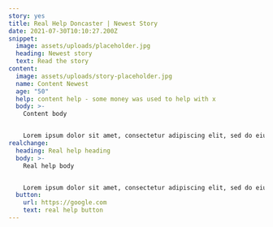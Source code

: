 ```yaml
---
story: yes
title: Real Help Doncaster | Newest Story
date: 2021-07-30T10:10:27.200Z
snippet:
  image: assets/uploads/placeholder.jpg
  heading: Newest story
  text: Read the story
content:
  image: assets/uploads/story-placeholder.jpg
  name: Content Newest
  age: "50"
  help: content help - some money was used to help with x
  body: >-
    Content body


    Lorem ipsum dolor sit amet, consectetur adipiscing elit, sed do eiusmod tempor incididunt ut labore et dolore magna aliqua. Vestibulum rhoncus est pellentesque elit. Tempus imperdiet nulla malesuada pellentesque elit eget gravida. In arcu cursus euismod quis viverra nibh cras pulvinar mattis. Suspendisse sed nisi lacus sed viverra tellus in hac. Lectus nulla at volutpat diam ut venenatis tellus in. Quis eleifend quam adipiscing vitae proin sagittis nisl rhoncus mattis. Platea dictumst quisque sagittis purus. Lectus urna duis convallis convallis tellus id. Quam quisque id diam vel quam elementum. Orci eu lobortis elementum nibh. Ut lectus arcu bibendum at varius vel. Id diam maecenas ultricies mi. Ullamcorper velit sed ullamcorper morbi.
realchange:
  heading: Real help heading
  body: >-
    Real help body


    Lorem ipsum dolor sit amet, consectetur adipiscing elit, sed do eiusmod tempor incididunt ut labore et dolore magna aliqua. Vestibulum rhoncus est pellentesque elit. Tempus imperdiet nulla malesuada pellentesque elit eget gravida. In arcu cursus euismod quis viverra nibh cras pulvinar mattis. Suspendisse sed nisi lacus sed viverra tellus in hac. Lectus nulla at volutpat diam ut venenatis tellus in. Quis eleifend quam adipiscing vitae proin sagittis nisl rhoncus mattis. Platea dictumst quisque sagittis purus. Lectus urna duis convallis convallis tellus id. Quam quisque id diam vel quam elementum. Orci eu lobortis elementum nibh. Ut lectus arcu bibendum at varius vel. Id diam maecenas ultricies mi. Ullamcorper velit sed ullamcorper morbi.
  button:
    url: https://google.com
    text: real help button
---
```

